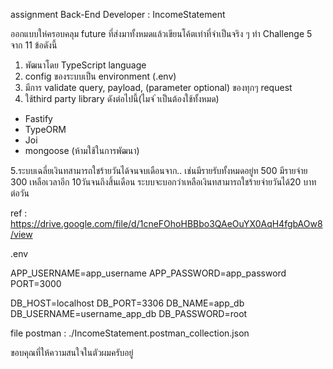 assignment Back-End Developer : IncomeStatement

ออกแบบให่ครอบคลุม future ที่ส่งมาทั้งหมดแล้วเขียนโค้ตเท่าที่จำเป็นจริง ๆ
ทำ Challenge 5 จาก 11 ข้อดังนี้
1. พัฒนาโดย TypeScript language
2. config ของระบบเป็น environment (.env)
3. มีการ validate query, payload, (parameter optional) ของทุกๆ request
4. ใช้third party library ดังต่อไปนี้(ไมจ่ ําเป็นต้องใช้ทั้งหมด)
  - Fastify
  - TypeORM
  - Joi
  - mongoose (ห้ามใช้ในการพัฒนา)

5.ระบบเฉลี่ยเงินทสามารถใชร้ายวันได้จนจบเดือนจาก.. เช่นมีรายรับทั้งหมดอยู่ท 500 มีรายจ่าย 300 เหลือเวลาอีก 10วันจนถึงสิ้นเดือน ระบบจะบอกว่าเหลือเงินทสามารถใชร้ายจ่ายวันได้20 บาทต่อวัน

ref : https://drive.google.com/file/d/1cneFOhoHBBbo3QAeOuYX0AqH4fgbAOw8/view


.env

APP_USERNAME=app_username
APP_PASSWORD=app_password
PORT=3000

DB_HOST=localhost
DB_PORT=3306
DB_NAME=app_db
DB_USERNAME=username_app_db
DB_PASSWORD=root


file postman : ./IncomeStatement.postman_collection.json


ขอบคุณที่ให้ความสนใจในตัวผมครับอยู่
